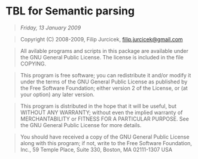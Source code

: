 # TBL for Semantic parsing #

> _Friday, 13 January 2009_

> Copyright (C) 2008-2009, Filip Jurcicek, filip.jurcicek@gmail.com

> All avilable programs and scripts in this package are available under
> the GNU General Public License. The license is included in the file
> COPYING.

> This program is free software; you can redistribute it and/or modify
> it under the terms of the GNU General Public License as published by
> the Free Software Foundation; either version 2 of the License, or
> (at your option) any later version.

> This program is distributed in the hope that it will be useful,
> but WITHOUT ANY WARRANTY; without even the implied warranty of
> MERCHANTABILITY or FITNESS FOR A PARTICULAR PURPOSE.  See the
> GNU General Public License for more details.

> You should have received a copy of the GNU General Public License
> along with this program; if not, write to the Free Software
> Foundation, Inc., 59 Temple Place, Suite 330, Boston, MA  02111-1307  USA